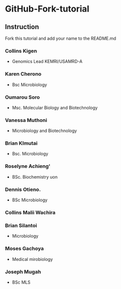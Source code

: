 # GitHub-Fork-tutorial 

## Instruction

Fork this tutorial and add your name to the README.md


### Collins Kigen

* Genomics Lead KEMRI/USAMRD-A


### Karen Cherono
* Bsc Microbiology

### Oumarou Soro

* Msc. Molecular Biology and Biotechnology

### Vanessa Muthoni

  * Microbiology and Biotechnology
 
### Brian KImutai

* Bsc. Microbiology

### Roselyne Achieng'

* BSc. Biochemistry uon

### Dennis Otieno.

* BSc Microbiology  

### Collins Malii Wachira


### Brian Silantoi
* Microbiology 

### Moses Gachoya

* Medical mirobiology
  
 ### Joseph Mugah

  * BSc MLS

